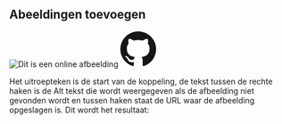 ## Abeeldingen toevoegen
![Dit is een online afbeelding](https://myoctocat.com/assets/images/base-octocat.svg)
![En dit de afbeelding in onze image map](images/GitHub-Mark-64px.png)

Het uitroepteken is de start van de koppeling, de tekst tussen de rechte haken is de Alt tekst die wordt weergegeven als de afbeelding niet gevonden wordt en tussen haken staat de URL waar de afbeelding opgeslagen is. Dit wordt het resultaat:

